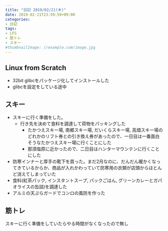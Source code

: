 ```yaml
---
title: "日記 2019/02/21(木)"
date: 2019-02-21T23:59:59+09:00
categories:
- 日記
tags:
- LFS
- 筋トレ
- スキー
#thumbnailImage: //example.com/image.jpg
---
```


## Linux from Scratch
- 32bit glibcをパッケージ化してインストールした
- glibcを設定をしている途中

## スキー
- スキーに行く準備をした。
  - 行き先を決めて食料を調達して荷物をパッキングした
    - たかつえスキー場, 南郷スキー場, だいくらスキー場, 高畑スキー場のどれかのリフト券との引き換え券があったので、一日目は一番面白そうなたかつえスキー場に行くことにした
    - 那須塩原に近かったので、二日目はハンターマウンテンに行くことにした
- 防寒インナーと厚手の靴下を買った。まだ2月なのに、だんだん暖かくなってきているからか、商品が入れかわっていて防寒用の衣類が店頭からほとんど消えてしまっていた
- 食料(紅茶パック, インスタントスープ, パックごはん, グリーンカレーとガパオライスの缶詰)を調達した
- アルミの天ぷらガードでコンロの風防を作った

<!--more-->

## 筋トレ
スキーに行く準備をしていたらやる時間がなくなったので無し
